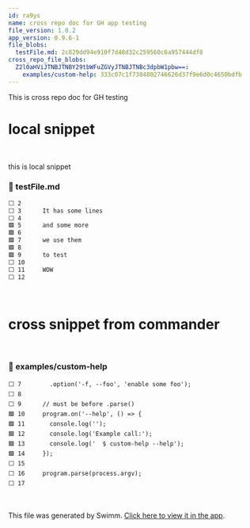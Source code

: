 ```yaml
---
id: ra9ys
name: cross repo doc for GH app testing
file_version: 1.0.2
app_version: 0.9.6-1
file_blobs:
  testFile.md: 2c829dd94e910f7d48d32c259560c6a957444df8
cross_repo_file_blobs:
  Z2l0aHViJTNBJTNBY29tbWFuZGVyJTNBJTNBc3dpbW1pbw==:
    examples/custom-help: 333c07c1f7384802746626d37f9e6d0c4650bdfb
---
```


This is cross repo doc for GH testing

# local snippet




<br/>

this is local snippet
<!-- NOTE-swimm-snippet: the lines below link your snippet to Swimm -->
### 📄 testFile.md
```markdown
⬜ 2      
⬜ 3      It has some lines
⬜ 4      
🟩 5      and some more
🟩 6      
🟩 7      we use them
🟩 8      
🟩 9      to test
⬜ 10     
⬜ 11     WOW
⬜ 12     
```

<br/>

# cross snippet from commander




<br/>



<!-- NOTE-swimm-snippet: the lines below link your snippet to Swimm -->
<!-- NOTE-swimm-repo ::Z2l0aHViJTNBJTNBY29tbWFuZGVyJTNBJTNBc3dpbW1pbw==:: -->
### 📄 examples/custom-help
```
⬜ 7        .option('-f, --foo', 'enable some foo');
⬜ 8      
⬜ 9      // must be before .parse()
🟩 10     program.on('--help', () => {
🟩 11       console.log('');
🟩 12       console.log('Example call:');
🟩 13       console.log('  $ custom-help --help');
🟩 14     });
⬜ 15     
⬜ 16     program.parse(process.argv);
⬜ 17     
```

<br/>

This file was generated by Swimm. [Click here to view it in the app](http://localhost:5000/repos/Z2l0aHViJTNBJTNBdGVzdC1naXRodWItYXBwJTNBJTNBc3dpbW1pbw==/docs/ra9ys).